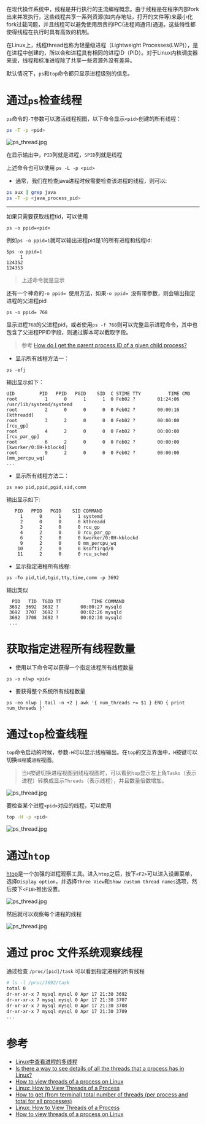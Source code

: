 在现代操作系统中，线程是并行执行的主流编程概念。由于线程是在程序内部fork出来并发执行，这些线程共享一系列资源(如内存地址，打开的文件等)来最小化fork过载问题，并且线程可以避免使用昂贵的IPC(进程间通讯)通道。这些特性都使得线程在执行时具有高效的机制。

在Linux上，线程thread也称为轻量级进程（Lightweight Processes(LWP)），是在进程中创建的，所以会和进程具有相同的进程ID（PID）。对于Linux内核调度器来说，线程和标准进程除了共享一些资源外没有差异。

默认情况下，`ps`和`top`命令都只显示进程级别的信息。

# 通过`ps`检查线程

`ps`命令的`-T`参数可以激活线程视图，以下命令显示`<pid>`创建的所有线程：

```bash
ps -T -p <pid>
```

![ps_thread.jpg](../../../..//img/os/linux/process/thread/ps_thread.jpg)

在显示输出中，`PID`列就是进程，`SPID`列就是线程

上述命令也可以使用 `ps -L -p <pid>`

* 通常，我们在检查java进程时候需要检查该进程的线程，则可以:

```bash
ps aux | grep java
ps -T -p <java_process_pid>
```

----

如果只需要获取线程tid，可以使用

```
ps -o ppid=<pid>
```

例如`ps -o ppid=1`就可以输出进程pid是1的所有进程和线程id:

```
$ps -o ppid=1
     1
124352
124353
```

> 上述命令就是显示

还有一个神奇的`-o ppid= `使用方法，如果`-o ppid= `没有带参数，则会输出指定进程的父进程pid

```
ps -o ppid= 768
```

显示进程`768`的父进程pid，或者使用`ps -f 768`则可以完整显示进程命令，其中也包含了父进程PPID字段，则通过脚本可以截取字段。

> 参考 [How do I get the parent process ID of a given child process?](https://askubuntu.com/questions/153976/how-do-i-get-the-parent-process-id-of-a-given-child-process)

* 显示所有线程方法一：

```
ps -efj
```

输出显示如下：

```
UID         PID   PPID   PGID    SID  C STIME TTY          TIME CMD
root          1      0      1      1  0 Feb02 ?        01:24:06 /usr/lib/systemd/systemd
root          2      0      0      0  0 Feb02 ?        00:00:16 [kthreadd]
root          3      2      0      0  0 Feb02 ?        00:00:00 [rcu_gp]
root          4      2      0      0  0 Feb02 ?        00:00:00 [rcu_par_gp]
root          6      2      0      0  0 Feb02 ?        00:00:00 [kworker/0:0H-kblockd]
root          9      2      0      0  0 Feb02 ?        00:00:00 [mm_percpu_wq]
...
```

* 显示所有线程方法二：

```
ps xao pid,ppid,pgid,sid,comm 
```

输出显示如下:

```
   PID   PPID   PGID    SID COMMAND
     1      0      1      1 systemd
     2      0      0      0 kthreadd
     3      2      0      0 rcu_gp
     4      2      0      0 rcu_par_gp
     6      2      0      0 kworker/0:0H-kblockd
     9      2      0      0 mm_percpu_wq
    10      2      0      0 ksoftirqd/0
    11      2      0      0 rcu_sched
```

* 显示指定进程所有线程:

```
ps -To pid,tid,tgid,tty,time,comm -p 3692
```

输出类似

```
  PID   TID  TGID TT           TIME COMMAND
 3692  3692  3692 ?        00:00:27 mysqld
 3692  3707  3692 ?        00:02:26 mysqld
 3692  3708  3692 ?        00:02:30 mysqld
 ...
```

# 获取指定进程所有线程数量

* 使用以下命令可以获得一个指定进程所有线程数量

```
ps -o nlwp <pid>
```

* 要获得整个系统所有线程数量

```
ps -eo nlwp | tail -n +2 | awk '{ num_threads += $1 } END { print num_threads }'
```


# 通过`top`检查线程

`top`命令启动的时候，参数`-H`可以显示线程输出。在`top`的交互界面中，`H`按键可以切换`线程`或`进程`视图。

> 当`H`按键切换进程视图到线程视图时，可以看到`top`显示左上角`Tasks`（表示进程）转换成显示`Threads`（表示线程），并且数量倍数增加。

![ps_thread.jpg](../../../..//img/os/linux/process/thread/top_thread.jpg)

要检查某个进程`<pid>`对应的线程，可以使用

```bash
top -H -p <pid>
```

![ps_thread.jpg](../../../..//img/os/linux/process/thread/top_thread_for_process.jpg)

# 通过`htop`

[htop](http://ask.xmodulo.com/install-htop-centos-rhel.html)是一个加强的进程观察工具。进入`htop`之后，按下`<F2>`可以进入设置菜单，选择`Display option`，并选择`Three View`和`Show custom thread names`选项，然后按下`<F10>`推出设置。

![ps_thread.jpg](../../../../img/os/linux/process/thread/htop_setup.jpg)

然后就可以观察每个进程的线程

![ps_thread.jpg](../../../..//img/os/linux/process/thread/htop_thread.jpg)

# 通过 proc 文件系统观察线程

通过检查 `/proc/[pid]/task` 可以看到指定进程的所有线程

```bash
# ls -l /proc/3692/task
total 0
dr-xr-xr-x 7 mysql mysql 0 Apr 17 21:30 3692
dr-xr-xr-x 7 mysql mysql 0 Apr 17 21:30 3707
dr-xr-xr-x 7 mysql mysql 0 Apr 17 21:30 3708
dr-xr-xr-x 7 mysql mysql 0 Apr 17 21:30 3709
...
```


# 参考

* [Linux中查看进程的多线程](http://os.51cto.com/art/201312/420289.htm)
* [Is there a way to see details of all the threads that a process has in Linux?](http://unix.stackexchange.com/questions/892/is-there-a-way-to-see-details-of-all-the-threads-that-a-process-has-in-linux)
* [How to view threads of a process on Linux](http://ask.xmodulo.com/view-threads-process-linux.html)
* [Linux: How to View Threads of a Process](https://stackpointer.io/unix/linux-view-threads-process/536/)
* [How to get (from terminal) total number of threads (per process and total for all processes)](https://askubuntu.com/questions/88972/how-to-get-from-terminal-total-number-of-threads-per-process-and-total-for-al)
* [Linux: How to View Threads of a Process](https://stackpointer.io/unix/linux-view-threads-process/536/)
* [How to view threads of a process on Linux](https://unixhealthcheck.com/blog?id=465)